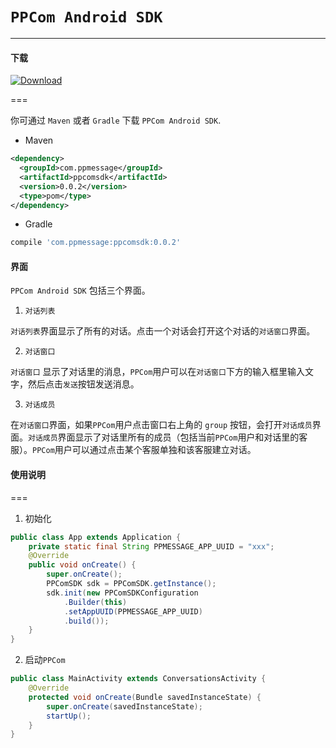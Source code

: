 # `PPCom Android SDK`

---

#### 下载

[ ![Download](https://api.bintray.com/packages/ppmessage/maven/ppcomsdk/images/download.svg) ](https://bintray.com/ppmessage/maven/ppcomsdk/_latestVersion)


===

你可通过 `Maven` 或者 `Gradle` 下载 `PPCom Android SDK`.

* Maven

```xml
<dependency>
  <groupId>com.ppmessage</groupId>
  <artifactId>ppcomsdk</artifactId>
  <version>0.0.2</version>
  <type>pom</type>
</dependency>
```

* Gradle

```groovy
compile 'com.ppmessage:ppcomsdk:0.0.2'
```

#### 界面

`PPCom Android SDK` 包括三个界面。

1. `对话列表`

  `对话列表`界面显示了所有的对话。点击一个对话会打开这个对话的`对话窗口`界面。

2. `对话窗口`

  `对话窗口` 显示了对话里的消息，`PPCom`用户可以在`对话窗口`下方的输入框里输入文字，然后点击`发送`按钮发送消息。

3. `对话成员`

  在`对话窗口`界面，如果`PPCom`用户点击窗口右上角的 `group` 按钮，会打开`对话成员`界面。`对话成员`界面显示了对话里所有的成员（包括当前`PPCom`用户和对话里的客服）。`PPCom`用户可以通过点击某个客服单独和该客服建立对话。


#### 使用说明

===

1. 初始化

  ```java
  public class App extends Application {
      private static final String PPMESSAGE_APP_UUID = "xxx";
      @Override
      public void onCreate() {
          super.onCreate();
          PPComSDK sdk = PPComSDK.getInstance();
          sdk.init(new PPComSDKConfiguration
              .Builder(this)
              .setAppUUID(PPMESSAGE_APP_UUID)
              .build());
      }
  }
```

2. 启动`PPCom`

  ```java
  public class MainActivity extends ConversationsActivity {
      @Override
      protected void onCreate(Bundle savedInstanceState) {
          super.onCreate(savedInstanceState);
          startUp();
      }
  }
```
